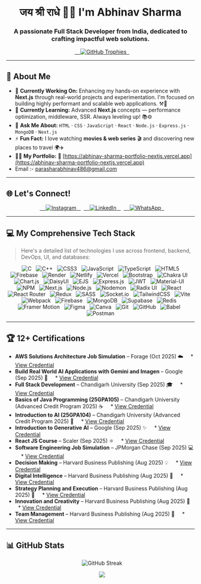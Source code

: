 <h1 align="center">जय श्री राधे 🙏🏻 I'm Abhinav Sharma</h1>
<h3 align="center">A passionate Full Stack Developer from India, dedicated to crafting impactful web solutions.</h3>

<p align="center">
  <a href="https://github.com/ryo-ma/github-profile-trophy">
    <img src="https://github-profile-trophy.vercel.app/?username=abhinavsharma486&theme=darkhub&margin-w=15&margin-h=15&no-frame=true" alt="GitHub Trophies" />
  </a>
</p>

---

## 🚀 About Me

- 🔭 **Currently Working On:** Enhancing my hands-on experience with **Next.js** through real-world projects and experimentation. I'm focused on building highly performant and scalable web applications. ⚒️🚀  
- 🌱 **Currently Learning:** Advanced **Next.js** concepts — performance optimization, middleware, SSR. Always leveling up! 📚⚙️  
- 💬 **Ask Me About:** `HTML` · `CSS` · `JavaScript` · `React` · `Node.js` · `Express.js` · `MongoDB` · `Next.js`  
- ⚡ **Fun Fact:** I love watching **movies & web series** 🎬 and discovering new places to travel 🌍✈️  
- 👨‍💻 **My Portfolio:** 🧠 [https://abhinav-sharma-portfolio-nextjs.vercel.app](https://abhinav-sharma-portfolio-nextjs.vercel.app)
- Email :- parasharabhinav486@gmail.com

---

## 🌐 Let's Connect!

<p align="center">
  <a href="https://www.instagram.com/abhinav.parashar2505/" target="_blank">
    <img src="https://img.shields.io/badge/Instagram-%23E4405F.svg?style=for-the-badge&logo=Instagram&logoColor=white" alt="Instagram" />
  </a>
  <a href="https://www.linkedin.com/in/abhinav-sharma-mern/" target="_blank">
    <img src="https://img.shields.io/badge/LinkedIn-%230077B5.svg?style=for-the-badge&logo=linkedin&logoColor=white" alt="LinkedIn" />
  </a>
  <a href="https://api.whatsapp.com/send?phone=7819872024" target="_blank">
    <img src="https://img.shields.io/badge/WhatsApp-25D366?style=for-the-badge&logo=whatsapp&logoColor=white" alt="WhatsApp" />
  </a>
</p>

---

## 💻 My Comprehensive Tech Stack

> Here's a detailed list of technologies I use across frontend, backend, DevOps, UI, and databases:

<p align="center">
  <img src="https://img.shields.io/badge/c-%2300599C.svg?style=for-the-badge&logo=c&logoColor=white" alt="C" />
  <img src="https://img.shields.io/badge/c++-%2300599C.svg?style=for-the-badge&logo=c%2B%2B&logoColor=white" alt="C++" />
  <img src="https://img.shields.io/badge/css3-%231572B6.svg?style=for-the-badge&logo=css3&logoColor=white" alt="CSS3" />
  <img src="https://img.shields.io/badge/javascript-%23323330.svg?style=for-the-badge&logo=javascript&logoColor=%23F7DF1E" alt="JavaScript" />
  <img src="https://img.shields.io/badge/typescript-%23007ACC.svg?style=for-the-badge&logo=typescript&logoColor=white" alt="TypeScript" />
  <img src="https://img.shields.io/badge/html5-%23E34F26.svg?style=for-the-badge&logo=html5&logoColor=white" alt="HTML5" />
  <img src="https://img.shields.io/badge/firebase-%23039BE5.svg?style=for-the-badge&logo=firebase" alt="Firebase" />
  <img src="https://img.shields.io/badge/Render-%46E3B7.svg?style=for-the-badge&logo=render&logoColor=white" alt="Render" />
  <img src="https://img.shields.io/badge/netlify-%23000000.svg?style=for-the-badge&logo=netlify&logoColor=#00C7B7" alt="Netlify" />
  <img src="https://img.shields.io/badge/vercel-%23000000.svg?style=for-the-badge&logo=vercel&logoColor=white" alt="Vercel" />
  <img src="https://img.shields.io/badge/bootstrap-%238511FA.svg?style=for-the-badge&logo=bootstrap&logoColor=white" alt="Bootstrap" />
  <img src="https://img.shields.io/badge/chakra-%234ED1C5.svg?style=for-the-badge&logo=chakraui&logoColor=white" alt="Chakra UI" />
  <img src="https://img.shields.io/badge/chart.js-F5788D.svg?style=for-the-badge&logo=chart.js&logoColor=white" alt="Chart.js" />
  <img src="https://img.shields.io/badge/daisyui-5A0EF8?style=for-the-badge&logo=daisyui&logoColor=white" alt="DaisyUI" />
  <img src="https://img.shields.io/badge/ejs-%23B4CA65.svg?style=for-the-badge&logo=ejs&logoColor=black" alt="EJS" />
  <img src="https://img.shields.io/badge/express.js-%23404d59.svg?style=for-the-badge&logo=express&logoColor=%2361DAFB" alt="Express.js" />
  <img src="https://img.shields.io/badge/JWT-black?style=for-the-badge&logo=JSON%20web%20tokens" alt="JWT" />
  <img src="https://img.shields.io/badge/MUI-%230081CB.svg?style=for-the-badge&logo=mui&logoColor=white" alt="Material-UI" />
  <img src="https://img.shields.io/badge/NPM-%23CB3837.svg?style=for-the-badge&logo=npm&logoColor=white" alt="NPM" />
  <img src="https://img.shields.io/badge/Next-black?style=for-the-badge&logo=next.js&logoColor=white" alt="Next.js" />
  <img src="https://img.shields.io/badge/node.js-6DA55F?style=for-the-badge&logo=node.js&logoColor=white" alt="Node.js" alt="Node.js" />
  <img src="https://img.shields.io/badge/NODEMON-%23323330.svg?style=for-the-badge&logo=nodemon&logoColor=%BBDEAD" alt="Nodemon" />
  <img src="https://img.shields.io/badge/radix%20ui-161618.svg?style=for-the-badge&logo=radix-ui&logoColor=white" alt="Radix UI" />
  <img src="https://img.shields.io/badge/react-%2320232a.svg?style=for-the-badge&logo=react&logoColor=%2361DAFB" alt="React" />
  <img src="https://img.shields.io/badge/React_Router-CA4245?style=for-the-badge&logo=react-router&logoColor=white" alt="React Router" />
  <img src="https://img.shields.io/badge/redux-%23593d88.svg?style=for-the-badge&logo=redux&logoColor=white" alt="Redux" />
  <img src="https://img.shields.io/badge/SASS-hotpink.svg?style=for-the-badge&logo=SASS&logoColor=white" alt="SASS" />
  <img src="https://img.shields.io/badge/Socket.io-black?style=for-the-badge&logo=socket.io&badgeColor=010101" alt="Socket.io" />
  <img src="https://img.shields.io/badge/tailwindcss-%2338B2AC.svg?style=for-the-badge&logo=tailwind-css&logoColor=white" alt="TailwindCSS" />
  <img src="https://img.shields.io/badge/vite-%23646CFF.svg?style=for-the-badge&logo=vite&logoColor=white" alt="Vite" />
  <img src="https://img.shields.io/badge/webpack-%238DD6F9.svg?style=for-the-badge&logo=webpack&logoColor=black" alt="Webpack" />
  <img src="https://img.shields.io/badge/firebase-a08021?style=for-the-badge&logo=firebase&logoColor=ffcd34" alt="Firebase" />
  <img src="https://img.shields.io/badge/MongoDB-%234ea94b.svg?style=for-the-badge&logo=mongodb&logoColor=white" alt="MongoDB" />
  <img src="https://img.shields.io/badge/Supabase-3ECF8E?style=for-the-badge&logo=supabase&logoColor=white" alt="Supabase" />
  <img src="https://img.shields.io/badge/redis-%23DD0031.svg?style=for-the-badge&logo=redis&logoColor=white" alt="Redis" />
  <img src="https://img.shields.io/badge/Framer-black?style=for-the-badge&logo=framer&logoColor=blue" alt="Framer Motion" />
  <img src="https://img.shields.io/badge/figma-%23F24E1E.svg?style=for-the-badge&logo=figma&logoColor=white" alt="Figma" />
  <img src="https://img.shields.io/badge/Canva-%2300C4CC.svg?style=for-the-badge&logo=Canva&logoColor=white" alt="Canva" />
  <img src="https://img.shields.io/badge/git-%23F05033.svg?style=for-the-badge&logo=git&logoColor=white" alt="Git" />
  <img src="https://img.shields.io/badge/github-%23121011.svg?style=for-the-badge&logo=github&logoColor=white" alt="GitHub" />
  <img src="https://img.shields.io/badge/Babel-F9DC3e?style=for-the-badge&logo=babel&logoColor=black" alt="Babel" />
  <img src="https://img.shields.io/badge/Postman-FF6C37?style=for-the-badge&logo=postman&logoColor=white" alt="Postman" />
</p>

---

## 🏆 12+ Certifications

* **AWS Solutions Architecture Job Simulation** – Forage (Oct 2025) ☁️
    * [View Credential](https://drive.google.com/file/d/1BbrPfdAn0IGKWAhgozQnxWYndXPI4zTB/view?usp=sharing)
* **Build Real World AI Applications with Gemini and Imagen** – Google (Sep 2025) 🤖
    * [View Credential](https://www.credly.com/badges/97062f4f-a21e-4142-8b72-ae315b46204e/public_url)
* **Full Stack Development** – Chandigarh University (Sep 2025) 🎓
    * [View Credential](https://drive.google.com/file/d/1ZOyMe_4zTlHqfEAZOuuI44spgF0j3sMu/view?usp=sharing)
* **Basics of Java Programming (25GPA105)** – Chandigarh University (Advanced Credit Program 2025) ☕
    * [View Credential](https://drive.google.com/file/d/1j4s55N7gJR20VTbMbjEFrMlbkJonIVF9/view?usp=sharing)
* **Introduction to AI (25GPA104)** – Chandigarh University (Advanced Credit Program 2025) 🧠
    * [View Credential](https://drive.google.com/file/d/1-9BjOxYvdrcN3zilrVWiZhHDcqpYINQM/view?usp=sharing)
* **Introduction to Generative AI** – Google (Sep 2025) ✨
    * [View Credential](https://drive.google.com/file/d/1CE8MPHXnf5p2OA4h8yJjaCElw73RUfBA/view?usp=sharing)
* **React JS Course** – Scaler (Sep 2025) ⚛️
    * [View Credential](https://drive.google.com/file/d/1P2OzCqzkyYf6AwRCFzTl5VFPasj6WnQE/view?usp=sharing)
* **Software Engineering Job Simulation** – JPMorgan Chase (Sep 2025) 💻
    * [View Credential](https://drive.google.com/file/d/1HI7iC2cwFx4oPtqr3O-LHqDn-7j7U07J/view?usp=sharing)
* **Decision Making** – Harvard Business Publishing (Aug 2025) 💡
    * [View Credential](https://drive.google.com/file/d/1Ewla10aF4_IbjCyqNDrQKLHOZhviJxo_/view?usp=sharing)
* **Digital Intelligence** – Harvard Business Publishing (Aug 2025) 🧠
    * [View Credential](https://drive.google.com/file/d/1yaLA6h4Vfmztidf2LX8fIHJ9peGI-l4z/view?usp=sharing)
* **Strategy Planning and Execution** – Harvard Business Publishing (Aug 2025) 🎯
    * [View Credential](https://drive.google.com/file/d/1itzltgbKIFk16ABIa0IyTnufepP3kXng/view?usp=sharing)
* **Innovation and Creativity** – Harvard Business Publishing (Aug 2025) 🎨
    * [View Credential](https://drive.google.com/file/d/1R9AjjQYZ55MrZiB8mEZoYHvFnc85VQFV/view?usp=sharing)
* **Team Management** – Harvard Business Publishing (Aug 2025) 🤝
    * [View Credential](https://drive.google.com/file/d/1keiYG_IJf6tKaol37TLljsP9c0RzXAcx/view?usp=sharing)

---

## 📊 GitHub Stats

<p align="center">
  <img src="https://nirzak-streak-stats.vercel.app/?user=abhinavsharma486&theme=aura&hide_border=false" alt="GitHub Streak" />
</p>

<p align="center">
  <img src="https://github-readme-stats.vercel.app/api/top-langs/?username=abhinavsharma486&theme=aura&hide_border=false&include_all_commits=true&count_private=true&layout=compact" />
</p>
